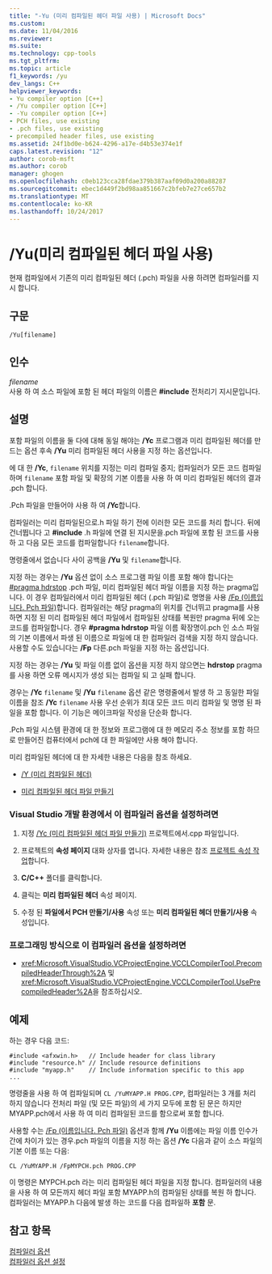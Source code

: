 ```yaml
---
title: "-Yu (미리 컴파일된 헤더 파일 사용) | Microsoft Docs"
ms.custom: 
ms.date: 11/04/2016
ms.reviewer: 
ms.suite: 
ms.technology: cpp-tools
ms.tgt_pltfrm: 
ms.topic: article
f1_keywords: /yu
dev_langs: C++
helpviewer_keywords:
- Yu compiler option [C++]
- /Yu compiler option [C++]
- -Yu compiler option [C++]
- PCH files, use existing
- .pch files, use existing
- precompiled header files, use existing
ms.assetid: 24f1bd0e-b624-4296-a17e-d4b53e374e1f
caps.latest.revision: "12"
author: corob-msft
ms.author: corob
manager: ghogen
ms.openlocfilehash: c0eb123cca28fdae379b387aaf09d0a200a88287
ms.sourcegitcommit: ebec1d449f2bd98aa851667c2bfeb7e27ce657b2
ms.translationtype: MT
ms.contentlocale: ko-KR
ms.lasthandoff: 10/24/2017
---
```

# <a name="yu-use-precompiled-header-file"></a>/Yu(미리 컴파일된 헤더 파일 사용)
현재 컴파일에서 기존의 미리 컴파일된 헤더 (.pch) 파일을 사용 하려면 컴파일러를 지시 합니다.  
  
## <a name="syntax"></a>구문  
  
```  
/Yu[filename]  
```  
  
## <a name="arguments"></a>인수  
 *filename*  
 사용 하 여 소스 파일에 포함 된 헤더 파일의 이름은 **#include** 전처리기 지시문입니다.  
  
## <a name="remarks"></a>설명  
 포함 파일의 이름을 둘 다에 대해 동일 해야는 **/Yc** 프로그램과 미리 컴파일된 헤더를 만드는 옵션 후속 **/Yu** 미리 컴파일된 헤더 사용을 지정 하는 옵션입니다.  
  
 에 대 한 **/Yc**, `filename` 위치를 지정는 미리 컴파일 중지; 컴파일러가 모든 코드 컴파일하며 `filename` 포함 파일 및 확장의 기본 이름을 사용 하 여 미리 컴파일된 헤더의 결과 .pch 합니다.  
  
 .Pch 파일을 만들어야 사용 하 여 **/Yc**합니다.  
  
 컴파일러는 미리 컴파일된으로.h 파일 하기 전에 이러한 모든 코드를 처리 합니다. 뒤에 건너뜁니다 고 **#include** .h 파일에 연결 된 지시문을.pch 파일에 포함 된 코드를 사용 하 고 다음 모든 코드를 컴파일합니다 `filename`합니다.  
  
 명령줄에서 없습니다 사이 공백을 **/Yu** 및 `filename`합니다.  
  
 지정 하는 경우는 **/Yu** 옵션 없이 소스 프로그램 파일 이름 포함 해야 합니다는 [#pragma hdrstop](../../preprocessor/hdrstop.md) .pch 파일, 미리 컴파일된 헤더 파일 이름을 지정 하는 pragma입니다. 이 경우 컴파일러에서 미리 컴파일된 헤더 (.pch 파일)로 명명을 사용 [/Fp (이름입니다. Pch 파일)](../../build/reference/fp-name-dot-pch-file.md)합니다. 컴파일러는 해당 pragma의 위치를 건너뛰고 pragma를 사용 하면 지정 된 미리 컴파일된 헤더 파일에서 컴파일된 상태를 복원만 pragma 뒤에 오는 코드를 컴파일합니다. 경우 **#pragma hdrstop** 파일 이름 확장명이.pch 인 소스 파일의 기본 이름에서 파생 된 이름으로 파일에 대 한 컴파일러 검색을 지정 하지 않습니다. 사용할 수도 있습니다는 **/Fp** 다른.pch 파일을 지정 하는 옵션입니다.  
  
 지정 하는 경우는 **/Yu** 및 파일 이름 없이 옵션을 지정 하지 않으면는 **hdrstop** pragma를 사용 하면 오류 메시지가 생성 되는 컴파일 되 고 실패 합니다.  
  
 경우는 **/Yc** `filename` 및 **/Yu** `filename` 옵션 같은 명령줄에서 발생 하 고 동일한 파일 이름을 참조 **/Yc** `filename` 사용 우선 순위가 최대 모든 코드 미리 컴파일 및 명명 된 파일을 포함 합니다. 이 기능은 메이크파일 작성을 단순화 합니다.  
  
 .Pch 파일 시스템 환경에 대 한 정보와 프로그램에 대 한 메모리 주소 정보를 포함 하므로 만들어진 컴퓨터에서 pch에 대 한 파일에만 사용 해야 합니다.  
  
 미리 컴파일된 헤더에 대 한 자세한 내용은 다음을 참조 하세요.  
  
-   [/Y (미리 컴파일된 헤더)](../../build/reference/y-precompiled-headers.md)  
  
-   [미리 컴파일된 헤더 파일 만들기](../../build/reference/creating-precompiled-header-files.md)  
  
### <a name="to-set-this-compiler-option-in-the-visual-studio-development-environment"></a>Visual Studio 개발 환경에서 이 컴파일러 옵션을 설정하려면  
  
1.  지정 [/Yc (미리 컴파일된 헤더 파일 만들기)](../../build/reference/yc-create-precompiled-header-file.md) 프로젝트에서.cpp 파일입니다.  
  
2.  프로젝트의 **속성 페이지** 대화 상자를 엽니다. 자세한 내용은 참조 [프로젝트 속성 작업](../../ide/working-with-project-properties.md)합니다.  
  
3.  **C/C++** 폴더를 클릭합니다.  
  
4.  클릭는 **미리 컴파일된 헤더** 속성 페이지.  
  
5.  수정 된 **파일에서 PCH 만들기/사용** 속성 또는 **미리 컴파일된 헤더 만들기/사용** 속성입니다.  
  
### <a name="to-set-this-compiler-option-programmatically"></a>프로그래밍 방식으로 이 컴파일러 옵션을 설정하려면  
  
-   <xref:Microsoft.VisualStudio.VCProjectEngine.VCCLCompilerTool.PrecompiledHeaderThrough%2A> 및 <xref:Microsoft.VisualStudio.VCProjectEngine.VCCLCompilerTool.UsePrecompiledHeader%2A>을 참조하십시오.  
  
## <a name="examples"></a>예제  
 하는 경우 다음 코드:  
  
```  
#include <afxwin.h>   // Include header for class library  
#include "resource.h" // Include resource definitions  
#include "myapp.h"    // Include information specific to this app  
...  
```  
  
 명령줄을 사용 하 여 컴파일되며 `CL /YuMYAPP.H PROG.CPP`, 컴파일러는 3 개를 처리 하지 않습니다 전처리 파일 (및 모든 파일)의 세 가지 모두에 포함 된 문은 하지만 MYAPP.pch에서 사용 하 여 미리 컴파일된 코드를 함으로써 포함 합니다.  
  
 사용할 수는 [/Fp (이름입니다. Pch 파일)](../../build/reference/fp-name-dot-pch-file.md) 옵션과 함께 **/Yu** 이름에는 파일 이름 인수가 간에 차이가 있는 경우.pch 파일의 이름을 지정 하는 옵션 **/Yc** 다음과 같이 소스 파일의 기본 이름 또는 다음:  
  
```  
CL /YuMYAPP.H /FpMYPCH.pch PROG.CPP  
```  
  
 이 명령은 MYPCH.pch 라는 미리 컴파일된 헤더 파일을 지정 합니다. 컴파일러의 내용을 사용 하 여 모든까지 헤더 파일 포함 MYAPP.h의 컴파일된 상태를 복원 하 합니다. 컴파일러는 MYAPP.h 다음에 발생 하는 코드를 다음 컴파일하 **포함** 문.  
  
## <a name="see-also"></a>참고 항목  
 [컴파일러 옵션](../../build/reference/compiler-options.md)   
 [컴파일러 옵션 설정](../../build/reference/setting-compiler-options.md)